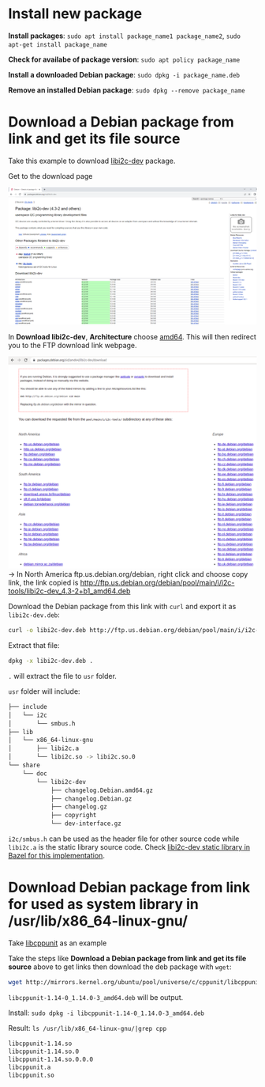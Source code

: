 # Install new package

**Install packages**: ``sudo apt install package_name1 package_name2``, ``sudo apt-get install package_name``

**Check for availabe of package version**: ``sudo apt policy package_name``

**Install a downloaded Debian package**: ``sudo dpkg -i package_name.deb``

**Remove an installed Debian package**: ``sudo dpkg --remove package_name``

# Download a Debian package from link and get its file source

Take this example to download [libi2c-dev](https://packages.debian.org/sid/libi2c-dev) package.

Get to the download page

![](../Environment/Images/libi2c-dev_download_page.png)

In **Download libi2c-dev**, **Architecture** choose [amd64](https://packages.debian.org/sid/amd64/libi2c-dev/download). This will then redirect you to the FTP download link webpage.

![](../Environment/Images/ftp_download_link.png) -> In North America ftp.us.debian.org/debian, right click and choose copy link, the link copied is http://ftp.us.debian.org/debian/pool/main/i/i2c-tools/libi2c-dev_4.3-2+b1_amd64.deb

Download the Debian package from this link with ``curl`` and export it as ``libi2c-dev.deb``:

```sh
curl -o libi2c-dev.deb http://ftp.us.debian.org/debian/pool/main/i/i2c-tools/libi2c-dev_4.3-2+b1_amd64.deb
```

Extract that file:

```sh
dpkg -x libi2c-dev.deb .
```

``.`` will extract the file to ``usr`` folder.

``usr`` folder will include:

```sh
├── include
│   └── i2c
│       └── smbus.h
├── lib
│   └── x86_64-linux-gnu
│       ├── libi2c.a
│       └── libi2c.so -> libi2c.so.0
└── share
    └── doc
        └── libi2c-dev
            ├── changelog.Debian.amd64.gz
            ├── changelog.Debian.gz
            ├── changelog.gz
            ├── copyright
            └── dev-interface.gz
```

``i2c/smbus.h`` can be used as the header file for other source code while ``libi2c.a`` is the static library source code. Check [libi2c-dev static library in Bazel for this implementation](https://github.com/TranPhucVinh/Linux-Shell/blob/master/Bash%20script/Build%20automation%20tools/Bazel/C%20source%20files.md#static-library).

# Download Debian package from link for used as system library in /usr/lib/x86_64-linux-gnu/

Take [libcppunit](https://packages.ubuntu.com/bionic/libs/libcppunit-1.14-0) as an example

Take the steps like **Download a Debian package from link and get its file source** above to get links then download the deb package with ``wget``:

```sh
wget http://mirrors.kernel.org/ubuntu/pool/universe/c/cppunit/libcppunit-1.14-0_1.14.0-3_amd64.deb
```

``libcppunit-1.14-0_1.14.0-3_amd64.deb`` will be output.

Install: ``sudo dpkg -i libcppunit-1.14-0_1.14.0-3_amd64.deb``

Result: ``ls /usr/lib/x86_64-linux-gnu/|grep cpp``

```
libcppunit-1.14.so
libcppunit-1.14.so.0
libcppunit-1.14.so.0.0.0
libcppunit.a
libcppunit.so
```

